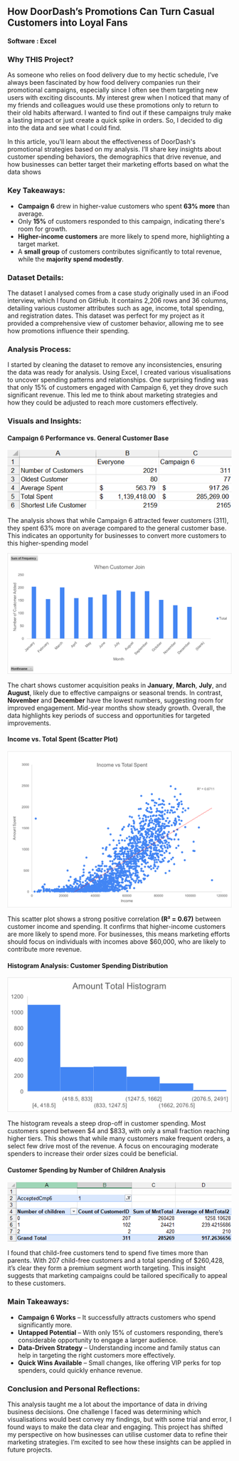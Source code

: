## How DoorDash’s Promotions Can Turn Casual Customers into Loyal Fans

#### Software : Excel

### Why THIS Project?

As someone who relies on food delivery due to my hectic schedule, I’ve always been fascinated by how food delivery companies run their promotional campaigns, especially since I often see them targeting new users with exciting discounts. My interest grew when I noticed that many of my friends and colleagues would use these promotions only to return to their old habits afterward. I wanted to find out if these campaigns truly make a lasting impact or just create a quick spike in orders. So, I decided to dig into the data and see what I could find.

In this article, you'll learn about the effectiveness of DoorDash's promotional strategies based on my analysis. I’ll share key insights about customer spending behaviors, the demographics that drive revenue, and how businesses can better target their marketing efforts based on what the data shows

### Key Takeaways:

- **Campaign 6** drew in higher-value customers who spent **63% more** than average.
- Only **15%** of customers responded to this campaign, indicating there's room for growth.
- **Higher-income customers** are more likely to spend more, highlighting a target market.
- A **small group** of customers contributes significantly to total revenue, while the **majority spend modestly**.

### Dataset Details:

The dataset I analysed comes from a case study originally used in an iFood interview, which I found on GitHub. It contains 2,206 rows and 36 columns, detailing various customer attributes such as age, income, total spending, and registration dates. This dataset was perfect for my project as it provided a comprehensive view of customer behavior, allowing me to see how promotions influence their spending.

### Analysis Process:

I started by cleaning the dataset to remove any inconsistencies, ensuring the data was ready for analysis. Using Excel, I created various visualisations to uncover spending patterns and relationships. One surprising finding was that only 15% of customers engaged with Campaign 6, yet they drove such significant revenue. This led me to think about marketing strategies and how they could be adjusted to reach more customers effectively.

### Visuals and Insights:

#### Campaign 6 Performance vs. General Customer Base

<img src="images/Screenshot 2025-05-12 173422.png"/>

The analysis shows that while Campaign 6 attracted fewer customers (311), they spent 63% more on average compared to the general customer base. This indicates an opportunity for businesses to convert more customers to this higher-spending model

<img src="images/picture 3.png"/>

The chart shows customer acquisition peaks in **January**, **March**, **July**, and **August**, likely due to effective campaigns or seasonal trends. In contrast, **November** and **December** have the lowest numbers, suggesting room for improved engagement. Mid-year months show steady growth. Overall, the data highlights key periods of success and opportunities for targeted improvements.

#### Income vs. Total Spent (Scatter Plot)

<img src="images/Picture1.png"/>

This scatter plot shows a strong positive correlation **(R² = 0.67)** between customer income and spending. It confirms that higher-income customers are more likely to spend more. For businesses, this means marketing efforts should focus on individuals with incomes above $60,000, who are likely to contribute more revenue.

#### Histogram Analysis: Customer Spending Distribution

<img src="images/Picture2.png"/>

The histogram reveals a steep drop-off in customer spending. Most customers spend between $4 and $833, with only a small fraction reaching higher tiers. This shows that while many customers make frequent orders, a select few drive most of the revenue. A focus on encouraging moderate spenders to increase their order sizes could be beneficial.

#### Customer Spending by Number of Children Analysis 

<img src="images/Screenshot 2025-05-12 173923.png"/>

I found that child-free customers tend to spend five times more than parents. With 207 child-free customers and a total spending of $260,428, it’s clear they form a premium segment worth targeting. This insight suggests that marketing campaigns could be tailored specifically to appeal to these customers.

### Main Takeaways:

- **Campaign 6 Works** – It successfully attracts customers who spend significantly more.
- **Untapped Potential** – With only 15% of customers responding, there’s considerable opportunity to engage a larger audience.
- **Data-Driven Strategy** – Understanding income and family status can help in targeting the right customers more effectively.
- **Quick Wins Available** – Small changes, like offering VIP perks for top spenders, could quickly enhance revenue.

### Conclusion and Personal Reflections:

This analysis taught me a lot about the importance of data in driving business decisions. One challenge I faced was determining which visualisations would best convey my findings, but with some trial and error, I found ways to make the data clear and engaging. This project has shifted my perspective on how businesses can utilise customer data to refine their marketing strategies. I’m excited to see how these insights can be applied in future projects.

